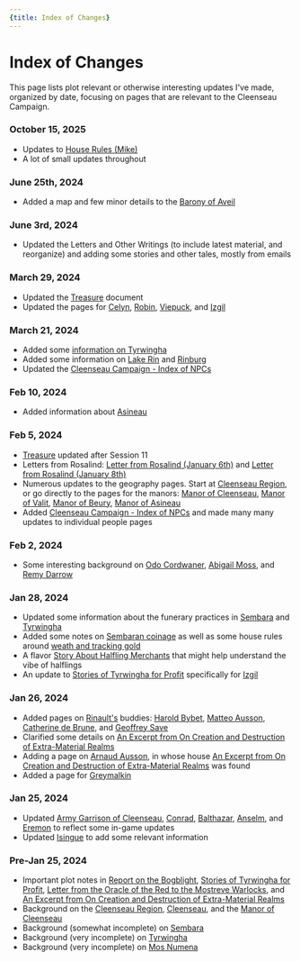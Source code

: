 ```yaml
---
{title: Index of Changes}
---
```

# Index of Changes
This page lists plot relevant or otherwise interesting updates I've made, organized by date, focusing on pages that are relevant to the Cleenseau Campaign. 

### October 15, 2025
* Updates to [House Rules (Mike)](<../mechanics/house-rules-mike.md>)
* A lot of small updates throughout
### June 25th, 2024
* Added a map and few minor details to the [Barony of Aveil](<../../gazetteer/greater-sembara/sembara/barony-of-aveil/barony-of-aveil.md>)
### June 3rd, 2024
* Updated the Letters and Other Writings (to include latest material, and reorganize) and adding some stories and other tales, mostly from emails
### March 29, 2024
* Updated the [Treasure](<treasure/treasure.md>) document
* Updated the pages for [Celyn](<../../people/pcs/cleenseau/celyn.md>), [Robin](<../../people/pcs/cleenseau/robin-of-abenfyrd.md>), [Viepuck](<../../people/pcs/cleenseau/viepuck.md>), and [Izgil](<../../people/pcs/cleenseau/izgil-moonseeker.md>)
### March 21, 2024
* Added some [information on Tyrwingha](<../../gazetteer/greater-sembara/tyrwingha/political-organization-of-tyrwingha.md>)
* Added some information on [Lake Rin](<../../gazetteer/greater-sembara/sembara/barony-of-aveil/lake-rin.md>) and [Rinburg](<../../gazetteer/greater-sembara/sembara/barony-of-aveil/rinburg.md>)
* Updated the [Cleenseau Campaign - Index of NPCs](<./cleenseau-campaign-index-of-npcs.md>)
### Feb 10, 2024
* Added information about [Asineau](<../../gazetteer/greater-sembara/sembara/barony-of-aveil/cleenseau-region/asineau.md>)
### Feb 5, 2024
* [Treasure](<treasure/treasure.md>) updated after Session 11
* Letters from Rosalind: [Letter from Rosalind (January 6th)](<letters-and-other-writings/letter-from-rosalind-january-6th.md>)  and [Letter from Rosalind (January 8th)](<letters-and-other-writings/letter-from-rosalind-january-8th.md>)
* Numerous updates to the geography pages. Start at [Cleenseau Region](<../../gazetteer/greater-sembara/sembara/barony-of-aveil/cleenseau-region/cleenseau-region.md>), or go directly to the pages for the manors: [Manor of Cleenseau](<../../gazetteer/greater-sembara/sembara/barony-of-aveil/cleenseau-region/manor-of-cleenseau.md>), [Manor of Valit](<../../gazetteer/greater-sembara/sembara/barony-of-aveil/cleenseau-region/manor-of-valit.md>), [Manor of Beury](<../../gazetteer/greater-sembara/sembara/barony-of-aveil/cleenseau-region/manor-of-beury.md>), [Manor of Asineau](<../../gazetteer/greater-sembara/sembara/barony-of-aveil/cleenseau-region/manor-of-asineau.md>)
* Added [Cleenseau Campaign - Index of NPCs](<./cleenseau-campaign-index-of-npcs.md>) and made many many updates to individual people pages
### Feb 2, 2024
* Some interesting background on [Odo Cordwaner](<../../people/sembarans/odo-cordwaner.md>), [Abigail Moss](<../../people/sembarans/abigail-moss.md>), and [Remy Darrow](<../../people/sembarans/remy-darrow.md>)
### Jan 28, 2024
* Updated some information about the funerary practices in [Sembara](<../../cosmology/religions/mos-numena/sembaran-funerary-traditions.md>) and [Tyrwingha](<../../cosmology/religions/mos-numena/tyrwinghan-funerary-traditions.md>)
* Added some notes on [Sembaran coinage](<../../gazetteer/greater-sembara/sembara/coinage-of-sembara.md>) as well as some house rules around [weath and tracking gold](<../mechanics/house-rules-mike.md#wealth-and-gold>)
* A flavor [Story About Halfling Merchants](<../../primary-sources/story-about-halfling-merchants.md>) that might help understand the vibe of halflings
* An update to [Stories of Tyrwingha for Profit](<letters-and-other-writings/stories-of-tyrwingha-for-profit.md>) specifically for [Izgil](<../../people/pcs/cleenseau/izgil-moonseeker.md>)
### Jan 26, 2024
* Added pages on [Rinault's](<../../people/sembarans/rinault-essford.md>) buddies: [Harold Bybet](<../../people/sembarans/harold-bybet.md>), [Matteo Ausson](<../../people/sembarans/matteo-ausson.md>), [Catherine de Brune](<../../people/sembarans/catherine-de-brune.md>), and [Geoffrey Save](<../../people/sembarans/geoffrey-save.md>)
* Clarified some details on [An Excerpt from On Creation and Destruction of Extra-Material Realms](<letters-and-other-writings/an-excerpt-from-on-creation-and-destruction-of-extra-material-realms.md>)
* Adding a page on [Arnaud Ausson](<../../people/sembarans/arnaud-ausson.md>), in whose house [An Excerpt from On Creation and Destruction of Extra-Material Realms](<letters-and-other-writings/an-excerpt-from-on-creation-and-destruction-of-extra-material-realms.md>) was found
* Added a page for [Greymalkin](<../../people/pcs/cleenseau/greymalkin.md>)
### Jan 25, 2024
* Updated [Army Garrison of Cleenseau](<../../groups/sembaran-army/army-garrison-of-cleenseau.md>), [Conrad](<../../people/sembarans/conrad.md>), [Balthazar](<../../people/maseauns/balthazar.md>), [Anselm](<../../people/sembarans/anselm.md>), and [Eremon](<../../people/sembarans/eremon.md>) to reflect some in-game updates
* Updated [Isingue](<../../gazetteer/istaros-watershed/isingue.md>) to add some relevant information
### Pre-Jan 25, 2024
* Important plot notes in [Report on the Bogblight](<letters-and-other-writings/report-on-the-bogblight.md>), [Stories of Tyrwingha for Profit](<letters-and-other-writings/stories-of-tyrwingha-for-profit.md>), [Letter from the Oracle of the Red to the Mostreve Warlocks](<letters-and-other-writings/letter-from-the-oracle-of-the-red-to-the-mostreve-warlocks.md>), and [An Excerpt from On Creation and Destruction of Extra-Material Realms](<letters-and-other-writings/an-excerpt-from-on-creation-and-destruction-of-extra-material-realms.md>)
* Background on the [Cleenseau Region](<../../gazetteer/greater-sembara/sembara/barony-of-aveil/cleenseau-region/cleenseau-region.md>), [Cleenseau](<../../gazetteer/greater-sembara/sembara/barony-of-aveil/cleenseau-region/cleenseau/cleenseau.md>), and the [Manor of Cleenseau](<../../gazetteer/greater-sembara/sembara/barony-of-aveil/cleenseau-region/manor-of-cleenseau.md>)
* Background (somewhat incomplete) on [Sembara](<../../gazetteer/greater-sembara/sembara/sembara.md>)
* Background (very incomplete) on [Tyrwingha](<../../gazetteer/greater-sembara/tyrwingha/tyrwingha.md>)
* Background (very incomplete) on [Mos Numena](<../../cosmology/religions/mos-numena/mos-numena.md>)
